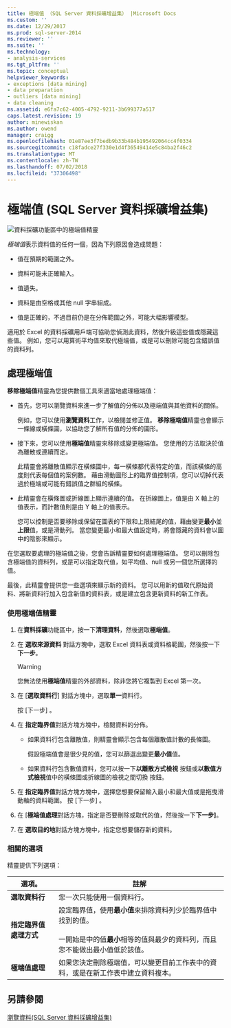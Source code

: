```yaml
---
title: 極端值 （SQL Server 資料採礦增益集） |Microsoft Docs
ms.custom: ''
ms.date: 12/29/2017
ms.prod: sql-server-2014
ms.reviewer: ''
ms.suite: ''
ms.technology:
- analysis-services
ms.tgt_pltfrm: ''
ms.topic: conceptual
helpviewer_keywords:
- exceptions [data mining]
- data preparation
- outliers [data mining]
- data cleaning
ms.assetid: e6fa7c62-4005-4792-9211-3b699377a517
caps.latest.revision: 19
author: minewiskan
ms.author: owend
manager: craigg
ms.openlocfilehash: 01e87ee3f7bedb9b33b484b195492064cc4f0334
ms.sourcegitcommit: c18fadce27f330e1d4f36549414e5c84ba2f46c2
ms.translationtype: MT
ms.contentlocale: zh-TW
ms.lasthandoff: 07/02/2018
ms.locfileid: "37306498"
---
```

# <a name="outliers-sql-server-data-mining-add-ins"></a>極端值 (SQL Server 資料採礦增益集)
  ![資料採礦功能區中的極端值精靈](media/dmc-outliers.gif "資料採礦功能區中的極端值精靈")  
  
 *極端值*表示資料值的任何一個，因為下列原因會造成問題：  
  
-   值在預期的範圍之外。  
  
-   資料可能未正確輸入。  
  
-   值遺失。  
  
-   資料是由空格或其他 null 字串組成。  
  
-   值是正確的，不過目前仍是在分佈範圍之外，可能大幅影響模型。  
  
 適用於 Excel 的資料採礦用戶端可協助您偵測此資料，然後升級這些值或隱藏這些值。 例如，您可以用算術平均值來取代極端值，或是可以刪除可能包含錯誤值的資料列。  
  
## <a name="handling-outliers"></a>處理極端值  
 **移除極端值**精靈為您提供數個工具來適當地處理極端值：  
  
-   首先，您可以瀏覽資料來進一步了解值的分佈以及極端值與其他資料的關係。  
  
     例如，您可以使用**瀏覽資料**工作，以檢閱並修正值。 **移除極端值**精靈也會顯示一條線或橫條圖，以協助您了解所有值的分佈的圖形。  
  
-   接下來，您可以使用**極端值**精靈來移除或變更極端值。 您使用的方法取決於值為離散或連續而定。  
  
     此精靈會將離散值顯示在橫條圖中，每一橫條都代表特定的值，而該橫條的高度則代表每個值的案例數。 藉由滑動圖形上的臨界值控制項，您可以切掉代表過於極端或可能有錯誤值之群組的橫條。  
  
-   此精靈會在橫條圖或折線圖上顯示連續的值。 在折線圖上，值是由 X 軸上的值表示，而計數值則是由 Y 軸上的值表示。  
  
     您可以控制是否要移除或保留在圖表的下限和上限結尾的值，藉由變更**最小**並**上限**值，或是滑動列。 當您變更最小和最大值設定時，將會隱藏的資料會以圖中的陰影來顯示。  
  
 在您選取要處理的極端值之後，您會告訴精靈要如何處理極端值。 您可以刪除包含極端值的資料列，或是可以指定取代值，如平均值、null 或另一個您所選擇的值。  
  
 最後，此精靈會提供您一些選項來顯示新的資料。 您可以用新的值取代原始資料、將新資料行加入包含新值的資料表，或是建立包含更新資料的新工作表。  
  
### <a name="using-the-outlier-wizard"></a>使用極端值精靈  
  
1.  在**資料採礦**功能區中，按一下**清理資料**，然後選取**極端值**。  
  
2.  在 **選取來源資料** 對話方塊中，選取 Excel 資料表或資料格範圍，然後按一下**下一步**。  
  
    > [!WARNING]  
    >  您無法使用**極端值**精靈的外部資料，除非您將它複製到 Excel 第一次。  
  
3.  在 [**選取資料行**] 對話方塊中，選取**單一**資料行。  
  
     按 [下一步] 。  
  
4.  在 **指定臨界值**對話方塊方塊中，檢閱資料的分佈。  
  
    -   如果資料行包含離散值，則精靈會顯示包含每個離散值計數的長條圖。  
  
         假設極端值會是很少見的值，您可以篩選出變更**最小值**值。  
  
    -   如果資料行包含數值資料，您可以按一下**以離散方式檢視** 按鈕或**以數值方式檢視**值中的橫條圖或折線圖的檢視之間切換 按鈕。  
  
5.  在 **指定臨界值**對話方塊方塊中，選擇您想要保留輸入最小和最大值或是拖曳滑動軸的資料範圍。 按 [下一步] 。  
  
6.  在 [**極端值處理**對話方塊，指定是否要刪除或取代的值，然後按一下**下一步]**。  
  
7.  在 **選取目的地**對話方塊方塊中，指定您想要儲存新的資料。  
  
### <a name="related-options"></a>相關的選項  
 精靈提供下列選項：  
  
|**選項。**|**註解**|  
|-----------------|-----------------|  
|**選取資料行**|您一次只能使用一個資料行。|  
|**指定臨界值處理方式**|設定臨界值，使用**最小值**來排除資料列少於臨界值中找到的值。<br /><br /> 一開始是中的值**最小**相等的值與最少的資料列，而且您不能做出最小值低於該值。|  
|**極端值處理**|如果您決定刪除極端值，可以變更目前工作表中的資料，或是在新工作表中建立資料複本。|  
  
## <a name="see-also"></a>另請參閱  
 [瀏覽資料&#40;SQL Server 資料採礦增益集&#41;](explore-data-sql-server-data-mining-add-ins.md)  
  
  
